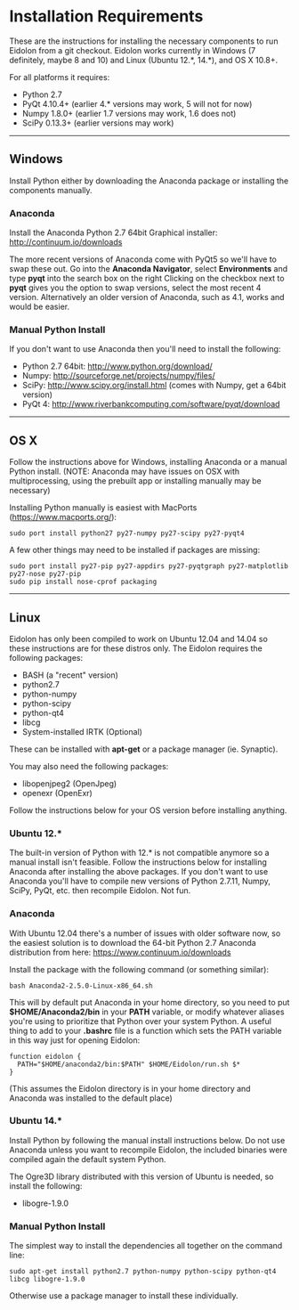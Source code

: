 # Installation Requirements

These are the instructions for installing the necessary components to run Eidolon from a git checkout.
Eidolon works currently in Windows (7 definitely, maybe 8 and 10) and Linux (Ubuntu 12.\*, 14.\*), and OS X 10.8+. 

For all platforms it requires:
 * Python 2.7
 * PyQt 4.10.4+ (earlier 4.\* versions may work, 5 will not for now)
 * Numpy 1.8.0+ (earlier 1.7 versions may work, 1.6 does not)
 * SciPy 0.13.3+ (earlier versions may work)

----

## Windows

Install Python either by downloading the Anaconda package or installing the components manually.

### Anaconda

Install the Anaconda Python 2.7 64bit Graphical installer: http://continuum.io/downloads

The more recent versions of Anaconda come with PyQt5 so we'll have to swap these out.
Go into the **Anaconda Navigator**, select **Environments** and type **pyqt** into the search box on the right
Clicking on the checkbox next to **pyqt** gives you the option to swap versions, select the most recent 4 version.
Alternatively an older version of Anaconda, such as 4.1, works and would be easier.

### Manual Python Install

If you don't want to use Anaconda then you'll need to install the following:

 * Python 2.7 64bit: http://www.python.org/download/
 * Numpy: http://sourceforge.net/projects/numpy/files/
 * SciPy: http://www.scipy.org/install.html (comes with Numpy, get a 64bit version)
 * PyQt 4: http://www.riverbankcomputing.com/software/pyqt/download

----

## OS X

Follow the instructions above for Windows, installing Anaconda or a manual Python install. (NOTE: Anaconda may have issues on OSX with multiprocessing, using the prebuilt app or installing manually may be necessary)

Installing Python manually is easiest with MacPorts (https://www.macports.org/):

    sudo port install python27 py27-numpy py27-scipy py27-pyqt4

A few other things may need to be installed if packages are missing:

    sudo port install py27-pip py27-appdirs py27-pyqtgraph py27-matplotlib py27-nose py27-pip
    sudo pip install nose-cprof packaging

----
## Linux

Eidolon has only been compiled to work on Ubuntu 12.04 and 14.04 so these instructions are for these distros only. The Eidolon requires the following packages:

 * BASH (a "recent" version)
 * python2.7
 * python-numpy
 * python-scipy
 * python-qt4
 * libcg
 * System-installed IRTK (Optional)

These can be installed with **apt-get** or a package manager (ie. Synaptic).

You may also need the following packages:

 * libopenjpeg2 (OpenJpeg)
 * openexr (OpenExr)

Follow the instructions below for your OS version before installing anything.

### Ubuntu 12.*

The built-in version of Python with 12.* is not compatible anymore so a manual install isn't feasible. Follow the instructions below for installing Anaconda after installing the above packages. If you don't want to use Anaconda you'll have to compile new versions of Python 2.7.11, Numpy, SciPy, PyQt, etc. then recompile Eidolon. Not fun.

### Anaconda

With Ubuntu 12.04 there's a number of issues with older software now, so the easiest solution is to download the 64-bit Python 2.7 Anaconda distribution from here: https://www.continuum.io/downloads

Install the package with the following command (or something similar):

    bash Anaconda2-2.5.0-Linux-x86_64.sh

This will by default put Anaconda in your home directory, so you need to put **$HOME/Anaconda2/bin** in your **PATH** variable, or modify whatever aliases you're using to prioritize that Python over your system Python. A useful thing to add to your **.bashrc** file is a function which sets the PATH variable in this way just for opening Eidolon:

    function eidolon {
      PATH="$HOME/anaconda2/bin:$PATH" $HOME/Eidolon/run.sh $*
    }

(This assumes the Eidolon directory is in your home directory and Anaconda was installed to the default place)

### Ubuntu 14.*

Install Python by following the manual install instructions below. Do not use Anaconda unless you want to recompile Eidolon, the included binaries were compiled again the default system Python.

The Ogre3D library distributed with this version of Ubuntu is needed, so install the following:

 * libogre-1.9.0

### Manual Python Install

The simplest way to install the dependencies all together on the command line:

    sudo apt-get install python2.7 python-numpy python-scipy python-qt4 libcg libogre-1.9.0

Otherwise use a package manager to install these individually.

